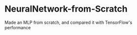 # NeuralNetwork-from-Scratch
Made an MLP from scratch, and compared it with TensorFlow's performance

